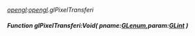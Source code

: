 _[opengl](../../modules/opengl/opengl-module.md):[opengl](../../modules/opengl/opengl-module.md).glPixelTransferi_
##### Function glPixelTransferi:Void( pname:[GLenum](../../modules/opengl/opengl-glenum.md),param:[GLint](../../modules/opengl/opengl-glint.md) )
